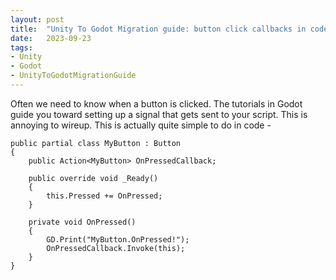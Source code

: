 ```yaml
---
layout: post
title:  "Unity To Godot Migration guide: button click callbacks in code"
date:   2023-09-23
tags:
- Unity
- Godot
- UnityToGodotMigrationGuide
---
```

Often we need to know when a button is clicked. The tutorials in Godot guide you toward setting up a signal that gets sent to your script.  This is annoying to wireup.  This is actually quite simple to do in code - 

```
public partial class MyButton : Button
{
    public Action<MyButton> OnPressedCallback;
    
    public override void _Ready()
    {
        this.Pressed += OnPressed;
    }

    private void OnPressed()
    { 
        GD.Print("MyButton.OnPressed!");
        OnPressedCallback.Invoke(this);
    }
}
```

